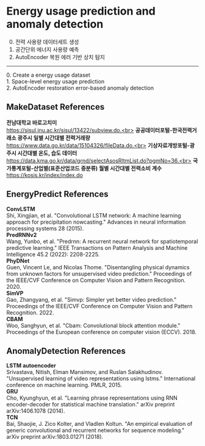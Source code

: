 # Energy usage prediction and anomaly detection
0. 전력 사용량 데이터세트 생성<br>
1. 공간단위 에너지 사용량 예측<br>
2. AutoEncoder 복원 에러 기반 상치 탐지<br>
<hr>
0. Create a energy usage dataset<br>
1. Space-level energy usage prediction<br>
2. AutoEncoder restoration error-based anomaly detection<br>

## MakeDataset References
**전남대학교 바로고치미**<br>
https://sisul.jnu.ac.kr/sisul/13422/subview.do.<br>
**공공데이터포털-한국전력거래소 광주시 일별 시간대별 전력거래량**<br>
https://www.data.go.kr/data/15104326/fileData.do.<br>
**기상자료개방포털-광주시 시간대별 온도, 습도 데이터**<br>
https://data.kma.go.kr/data/grnd/selectAsosRltmList.do?pgmNo=36.<br>
**국가통계포털-산업별(표준산업코드 중분류) 월별 시간대별 전력소비 계수**<br>
https://kosis.kr/index/index.do<br>

## EnergyPredict References
**ConvLSTM**<br>
Shi, Xingjian, et al. "Convolutional LSTM network: A machine learning approach for precipitation nowcasting." Advances in neural information processing systems 28 (2015).<br>
**PredRNNv2**<br>
Wang, Yunbo, et al. "Predrnn: A recurrent neural network for spatiotemporal predictive learning." IEEE Transactions on Pattern Analysis and Machine Intelligence 45.2 (2022): 2208-2225.<br>
**PhyDNet**<br>
Guen, Vincent Le, and Nicolas Thome. "Disentangling physical dynamics from unknown factors for unsupervised video prediction." Proceedings of the IEEE/CVF Conference on Computer Vision and Pattern Recognition. 2020.<br>
**SimVP**<br>
Gao, Zhangyang, et al. "Simvp: Simpler yet better video prediction." Proceedings of the IEEE/CVF Conference on Computer Vision and Pattern Recognition. 2022.<br>
**CBAM**<br>
Woo, Sanghyun, et al. "Cbam: Convolutional block attention module." Proceedings of the European conference on computer vision (ECCV). 2018.<br>

## AnomalyDetection References
**LSTM autoencoder**<br>
Srivastava, Nitish, Elman Mansimov, and Ruslan Salakhudinov. "Unsupervised learning of video representations using lstms." International conference on machine learning. PMLR, 2015.<br>
**GRU**<br>
Cho, Kyunghyun, et al. "Learning phrase representations using RNN encoder-decoder for statistical machine translation." arXiv preprint arXiv:1406.1078 (2014).<br>
**TCN**<br>
Bai, Shaojie, J. Zico Kolter, and Vladlen Koltun. "An empirical evaluation of generic convolutional and recurrent networks for sequence modeling." arXiv preprint arXiv:1803.01271 (2018).<br>

